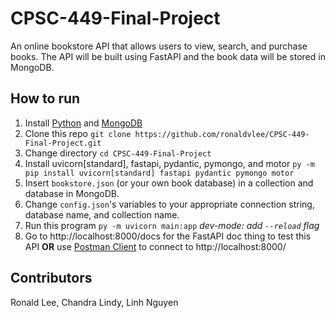 # CPSC-449-Final-Project
An online bookstore API that allows users to view, search, and purchase books. The API will be built using FastAPI and the book data will be stored in MongoDB.

## How to run
1. Install [Python](https://www.python.org/) and [MongoDB](https://www.mongodb.com/)
2. Clone this repo `git clone https://github.com/ronaldvlee/CPSC-449-Final-Project.git`
3. Change directory `cd CPSC-449-Final-Project`
4. Install uvicorn\[standard\], fastapi, pydantic, pymongo, and motor `py -m pip install uvicorn[standard] fastapi pydantic pymongo motor`
5. Insert `bookstore.json` (or your own book database) in a collection and database in MongoDB.
6. Change `config.json`'s variables to your appropriate connection string, database name, and collection name.
6. Run this program `py -m uvicorn main:app` *dev-mode: add `--reload` flag*
7. Go to http://localhost:8000/docs for the FastAPI doc thing to test this API **OR** use [Postman Client](https://www.postman.com/downloads/) to connect to http://localhost:8000/

## Contributors
Ronald Lee, Chandra Lindy, Linh Nguyen
